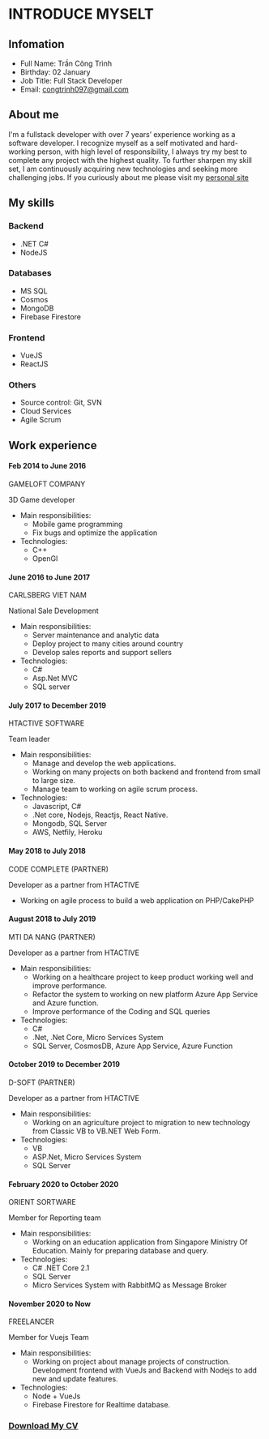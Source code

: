 # INTRODUCE MYSELT
## Infomation
- Full Name: Trần Công Trình
- Birthday: 02 January
- Job Title: Full Stack Developer
- Email: congtrinh097@gmail.com

## About me
I'm a fullstack developer with over 7 years’ experience working as a software developer. I recognize myself as a self motivated and hard-working person, with high level of responsibility, I always try my best to complete any project with the highest quality. To further sharpen my skill set, I am continuously acquiring new technologies and seeking more challenging jobs. If you curiously about me please visit my [personal site](https://congtrinh097.info/)
## My skills
### Backend
- .NET C#
- NodeJS
### Databases
- MS SQL
- Cosmos
- MongoDB
- Firebase Firestore
### Frontend
- VueJS
- ReactJS
### Others
- Source control: Git, SVN
- Cloud Services
- Agile Scrum

## Work experience

#### Feb 2014 to June 2016
GAMELOFT COMPANY

3D Game developer
- Main responsibilities:
    * Mobile game programming
    *  Fix bugs and optimize the application
- Technologies:
    * C++
    * OpenGl
#### June 2016 to June 2017
CARLSBERG VIET NAM

National Sale Development
- Main responsibilities:
    * Server maintenance and analytic data
    * Deploy project to many cities around country
    * Develop sales reports and support sellers
- Technologies:
    * C#
    * Asp.Net MVC
    * SQL server
#### July 2017 to December 2019
HTACTIVE SOFTWARE

Team leader
- Main responsibilities:
    * Manage and develop the web applications.
    * Working on many projects on both backend and frontend from small to large size.
    * Manage team to working on agile scrum process.
- Technologies:
    * Javascript, C#
    * .Net core, Nodejs, Reactjs, React Native.
    * Mongodb, SQL Server
    * AWS, Netfily, Heroku
#### May 2018 to July 2018
CODE COMPLETE (PARTNER)

Developer as a partner from HTACTIVE
* Working on agile process to build a web application on PHP/CakePHP
#### August 2018 to July 2019
MTI DA NANG (PARTNER)

Developer as a partner from HTACTIVE
- Main responsibilities:
    * Working on a healthcare project to keep product working well and improve performance.
    * Refactor the system to working on new platform Azure App Service and Azure function.
    * Improve performance of the Coding and SQL queries
- Technologies:
    * C#
    * .Net, .Net Core, Micro Services System
    *  SQL Server, CosmosDB,  Azure App Service, Azure Function
#### October 2019 to  December 2019
D-SOFT (PARTNER)

Developer as a partner from HTACTIVE
- Main responsibilities:
    * Working on an agriculture project to migration to new technology from Classic VB to VB.NET Web Form.
- Technologies:
    * VB
    * ASP.Net, Micro Services System
    *  SQL Server
#### February 2020 to October 2020
ORIENT SORTWARE

Member for Reporting team
- Main responsibilities:
    * Working on an education application from Singapore Ministry Of Education. Mainly for preparing database and query.
- Technologies:
    * C# .NET Core 2.1
    *  SQL Server
    * Micro Services System with RabbitMQ as Message Broker

#### November 2020 to Now
FREELANCER

Member for Vuejs Team
- Main responsibilities:
    * Working on project about manage projects of construction. Development frontend with VueJs and Backend with Nodejs to add new and update features.
- Technologies:
    * Node + VueJs
    * Firebase Firestore for Realtime database.
    
<h3><a href="https://www.topcv.vn/xem-cv/AAAHAw9WB1VcVVVSVg0HD1UAUlQCVlZTBQ9fBgbb01/" target="_blank">Download My CV</a></h3>
